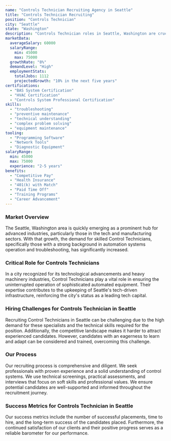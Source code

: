 ```yaml
---
name: "Controls Technician Recruiting Agency in Seattle"
title: "Controls Technician Recruiting"
position: "Controls Technician"
city: "Seattle"
state: "Washington"
description: "Controls Technician roles in Seattle, Washington are crucial for companies needing to manage and maintain the technical systems and structures of buildings."
marketData:
  averageSalary: 60000
  salaryRange:
    min: 45000
    max: 75000
  growthRate: "8%"
  demandLevel: "High"
  employmentStats:
    totalJobs: 1112
    projectedGrowth: "10% in the next five years"
certifications:
  - "BAS System Certification"
  - "HVAC Certification"
  - "Controls System Professional Certification"
skills:
  - "troubleshooting"
  - "preventive maintenance"
  - "technical understanding"
  - "complex problem solving"
  - "equipment maintenance"
tooling:
  - "Programming Software"
  - "Network Tools"
  - "Diagnostic Equipment"
salaryRange:
  min: 45000
  max: 75000
  experience: "2-5 years"
benefits:
  - "Competitive Pay"
  - "Health Insurance"
  - "401(k) with Match"
  - "Paid Time Off"
  - "Training Programs"
  - "Career Advancement"
---
```


### Market Overview
The Seattle, Washington area is quickly emerging as a prominent hub for advanced industries, particularly those in the tech and manufacturing sectors. With that growth, the demand for skilled Control Technicians, specifically those with a strong background in automation systems operation and troubleshooting, has significantly increased.

### Critical Role for Controls Technicians
In a city recognized for its technological advancements and heavy machinery industries, Control Technicians play a vital role in ensuring the uninterrupted operation of sophisticated automated equipment. Their expertise contributes to the upkeeping of Seattle's tech-driven infrastructure, reinforcing the city's status as a leading tech capital.

### Hiring Challenges for Controls Technician in Seattle
Recruiting Control Technicians in Seattle can be challenging due to the high demand for these specialists and the technical skills required for the position. Additionally, the competitive landscape makes it harder to attract experienced candidates. However, candidates with an eagerness to learn and adapt can be considered and trained, overcoming this challenge.

### Our Process
Our recruiting process is comprehensive and diligent. We seek professionals with proven experience and a solid understanding of control systems. We use technical screenings, practical assessments, and interviews that focus on soft skills and professional values. We ensure potential candidates are well-supported and informed throughout the recruitment journey.

### Success Metrics for Controls Technician in Seattle
Our success metrics include the number of successful placements, time to hire, and the long-term success of the candidates placed. Furthermore, the continued satisfaction of our clients and their positive progress serves as a reliable barometer for our performance.